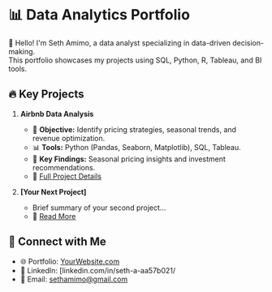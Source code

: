 # 📊 Data Analytics Portfolio  
👋 Hello! I'm Seth Amimo, a data analyst specializing in data-driven decision-making.  
This portfolio showcases my projects using SQL, Python, R, Tableau, and BI tools.  

## 🔥 Key Projects  
1. **Airbnb Data Analysis**  
   - 📍 **Objective:** Identify pricing strategies, seasonal trends, and revenue optimization.  
   - 📊 **Tools:** Python (Pandas, Seaborn, Matplotlib), SQL, Tableau.  
   - 📌 **Key Findings:** Seasonal pricing insights and investment recommendations.  
   - 📑 [Full Project Details](Portfolio.md#airbnb-data-analysis)  

2. **[Your Next Project]**  
   - Brief summary of your second project...  
   - 📑 [Read More](Portfolio.md#your-next-project)  

## 🔗 Connect with Me  
- 🌐 Portfolio: [YourWebsite.com](#)  
- 💼 LinkedIn: [linkedin.com/in/seth-a-aa57b021/  
- 📧 Email: sethamimo@gmail.com  


